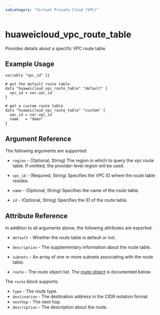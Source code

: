 ```yaml
---
subcategory: "Virtual Private Cloud (VPC)"
---
```


# huaweicloud_vpc_route_table

Provides details about a specific VPC route table.

## Example Usage

```hcl
variable "vpc_id" {}

# get the default route table
data "huaweicloud_vpc_route_table" "default" {
  vpc_id = var.vpc_id
}

# get a custom route table
data "huaweicloud_vpc_route_table" "custom" {
  vpc_id = var.vpc_id
  name   = "demo"
}
```

## Argument Reference

The following arguments are supported:

* `region` - (Optional, String) The region in which to query the vpc route table.
  If omitted, the provider-level region will be used.

* `vpc_id` - (Required, String) Specifies the VPC ID where the route table resides.

* `name` - (Optional, String) Specifies the name of the route table.

* `id` - (Optional, String) Specifies the ID of the route table.

## Attribute Reference

In addition to all arguments above, the following attributes are exported:

* `default` - Whether the route table is default or not.

* `description` - The supplementary information about the route table.

* `subnets` - An array of one or more subnets associating with the route table.

* `route` - The route object list. The [route object](#route_object) is documented below.

<a name="route_object"></a>
The `route` block supports:

* `type` - The route type.
* `destination` - The destination address in the CIDR notation format
* `nexthop` - The next hop.
* `description` - The description about the route.
